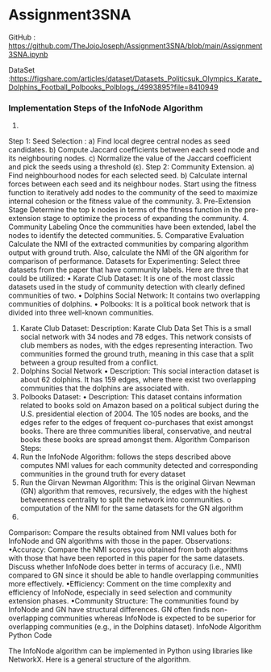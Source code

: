 # Assignment3SNA

GitHub : https://github.com/TheJojoJoseph/Assignment3SNA/blob/main/Assignment3SNA.ipynb

DataSet :https://figshare.com/articles/dataset/Datasets_Politicsuk_Olympics_Karate_Dolphins_Football_Polbooks_Polblogs_/4993895?file=8410949


### Implementation Steps of the InfoNode Algorithm
1.
Step 1: Seed Selection :
a) Find local degree central nodes as seed candidates.
b) Compute Jaccard coefficients between each seed node and its neighbouring nodes.
c) Normalize the value of the Jaccard coefficient and pick the seeds using a threshold (ε).
Step 2: Community Extension.
a) Find neighbourhood nodes for each selected seed.
b) Calculate internal forces between each seed and its neighbour nodes.
Start using the fitness function to iteratively add nodes to the community of the seed to maximize internal cohesion or the fitness value of the community.
3. Pre-Extension Stage
Determine the top k nodes in terms of the fitness function in the pre-extension stage to optimize the process of expanding the community.
4. Community Labeling
Once the communities have been extended, label the nodes to identify the detected communities.
5. Comparative Evaluation
Calculate the NMI of the extracted communities by comparing algorithm output with ground truth.
Also, calculate the NMI of the GN algorithm for comparison of performance.
Datasets for Experimenting:
Select three datasets from the paper that have community labels. Here are three that could be utilized:
• Karate Club Dataset: It is one of the most classic datasets used in the study of community detection with clearly defined communities of two.
• Dolphins Social Network: It contains two overlapping communities of dolphins.
• Polbooks: It is a political book network that is divided into three well-known communities.
1. Karate Club Dataset:
Description: Karate Club Data Set This is a small social network with 34 nodes and 78 edges. This network consists of club members as nodes, with the edges representing interaction. Two communities formed the ground truth, meaning in this case that a split between a group resulted from a conflict.
2. Dolphins Social Network
• Description: This social interaction dataset is about 62 dolphins. It has 159 edges, where there exist two overlapping communities that the dolphins are associated with.
3. Polbooks Dataset:
• Description: This dataset contains information related to books sold on Amazon based on a political subject during the U.S. presidential election of 2004. The 105 nodes are books, and the edges refer to the edges of frequent co-purchases that exist amongst books. There are three communities liberal, conservative, and neutral books these books are spread amongst them.
Algorithm Comparison Steps:
1. Run the InfoNode Algorithm:
follows the steps described above
 computes NMI values for each community detected and corresponding communities in the ground truth for every dataset
2. Run the Girvan Newman Algorithm:
 This is the original Girvan Newman (GN) algorithm that removes, recursively, the edges with the highest betweenness centrality to split the network into communities.
o computation of the NMI for the same datasets for the GN algorithm
3.
Comparison:
Compare the results obtained from NMI values both for InfoNode and GN algorithms with those in the paper.
Observations:
•Accuracy: Compare the NMI scores you obtained from both algorithms with those that have been reported in this paper for the same datasets. Discuss whether InfoNode does better in terms of accuracy (i.e., NMI) compared to GN since it should be able to handle overlapping communities more effectively.
•Efficiency: Comment on the time complexity and efficiency of InfoNode, especially in seed selection and community extension phases.
•Community Structure: The communities found by InfoNode and GN have structural differences. GN often finds non-overlapping communities whereas InfoNode is expected to be superior for overlapping communities (e.g., in the Dolphins dataset).
InfoNode Algorithm Python Code

The InfoNode algorithm can be implemented in Python using libraries like NetworkX. Here is a general structure of the algorithm.

